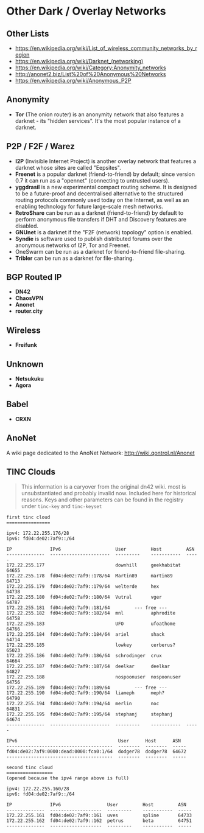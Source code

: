 # Other Dark / Overlay Networks

## Other Lists

- <https://en.wikipedia.org/wiki/List_of_wireless_community_networks_by_region>
- <https://en.wikipedia.org/wiki/Darknet_(networking)>
- <https://en.wikipedia.org/wiki/Category:Anonymity_networks>
- <http://anonet2.biz/List%20of%20Anonymous%20Networks>
- <https://en.wikipedia.org/wiki/Anonymous_P2P>

## Anonymity

- **Tor** (The onion router) is an anonymity network that also features a darknet - its "hidden services". It's the most popular instance of a darknet.

## P2P / F2F / Warez

- **I2P** (Invisible Internet Project) is another overlay network that features a darknet whose sites are called "Eepsites".
- **Freenet** is a popular darknet (friend-to-friend) by default; since version 0.7 it can run as a "opennet" (connecting to untrusted users).
- **yggdrasil** is a new experimental compact routing scheme. It is designed to be a future-proof and decentralised alternative to the structured routing protocols commonly used today on the Internet, as well as an enabling technology for future large-scale mesh networks.
- **RetroShare** can be run as a darknet (friend-to-friend) by default to perform anonymous file transfers if DHT and Discovery features are disabled.
- **GNUnet** is a darknet if the "F2F (network) topology" option is enabled.
- **Syndie** is software used to publish distributed forums over the anonymous networks of I2P, Tor and Freenet.
- OneSwarm can be run as a darknet for friend-to-friend file-sharing.
- **Tribler** can be run as a darknet for file-sharing.

## BGP Routed IP

- **DN42**
- **ChaosVPN**
- **Anonet**
- **router.city**

## Wireless

- **Freifunk**

## Unknown

- **Netsukuku**
- **Agora**

## Babel

- **CRXN**

## AnoNet
A wiki page dedicated to the AnoNet Network: <http://wiki.qontrol.nl/Anonet>

## TINC Clouds

> This information is a caryover from the original dn42 wiki. most is unsubstantiated and probably invalid now. Included here for historical reasons. Keys and other parameters can be found in the registry under `tinc-key` and `tinc-keyset`

```
first tinc cloud 
================

ipv4: 172.22.255.176/28
ipv6: fd04:de02:7af9::/64 

IP              IPv6                    User         Host         ASN
--------------  ----------------------  ---------    -----------  -----
172.22.255.177                          downhill     geekhabitat  64655
172.22.255.178  fd04:de02:7af9::178/64  Martin89     martin89     64713
172.22.255.179  fd04:de02:7af9::179/64  welterde     hex          64738
172.22.255.180  fd04:de02:7af9::180/64  Vutral       vger         64787
172.22.255.181  fd04:de02:7af9::181/64         --- free ---
172.22.255.182  fd04:de02:7af9::182/64  mnl          aphrodite    64758
172.22.255.183                          UFO          ufoathome    64766
172.22.255.184  fd04:de02:7af9::184/64  ariel        shack        64714
172.22.255.185                          lowkey       cerberus?    65023
172.22.255.186  fd04:de02:7af9::186/64  schrodinger  crux         64664
172.22.255.187  fd04:de02:7af9::187/64  deelkar      deelkar      64827
172.22.255.188                          nospoonuser  nospoonuser  64756
172.22.255.189  fd04:de02:7af9::189/64         --- free ---
172.22.255.190  fd04:de02:7af9::190/64  liameph      meph?        64790
172.22.255.194  fd04:de02:7af9::194/64  merlin       noc          64831
172.22.255.195  fd04:de02:7af9::195/64  stephanj     stephanj     64674
--------------  ----------------------  ---------    -----------  -----

IPv6                                     User      Host      ASN
---------------------------------------  --------  --------  -----
fd04:de02:7af9:0000:dead:0000:fca0:1/64  dodger78  dodger78  64672
---------------------------------------  --------  --------  -----

second tinc cloud 
=================
(opened because the ipv4 range above is full)

ipv4: 172.22.255.160/28
ipv6: fd04:de02:7af9::/64

IP              IPv6                 User         Host         ASN
--------------  -------------------  ---------    -----------  -----
172.22.255.161  fd04:de02:7af9::161  uves         spline       64733
172.22.255.162  fd04:de02:7af9::162  petrus       beta         64751
--------------  -------------------  ---------    -----------  -----
```


